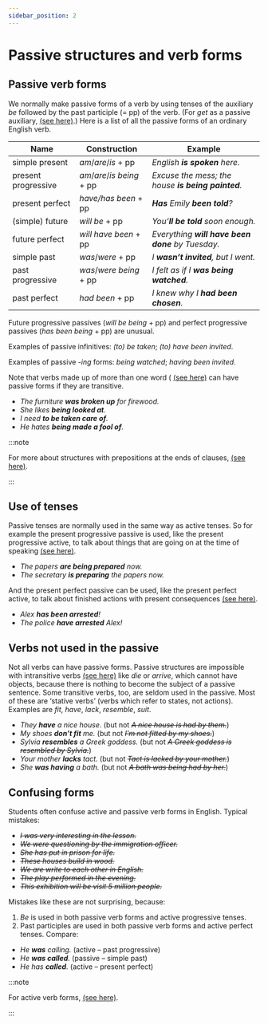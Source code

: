 ```yaml
---
sidebar_position: 2
---
```


# Passive structures and verb forms

## Passive verb forms

We normally make passive forms of a verb by using tenses of the auxiliary *be* followed by the past participle (= pp) of the verb. (For *get* as a passive auxiliary, [(see here)](./get-as-passive-auxiliary-he-got-caught).) Here is a list of all the passive forms of an ordinary English verb.

| Name | Construction | Example |
| --- | --- | --- |
| simple present | *am*/*are*/*is* + pp | *English **is spoken** here.* |
| present progressive | *am*/*are*/*is being* + pp | *Excuse the mess; the house **is being painted**.* |
| present perfect | *have/has been* + pp | ***Has** Emily **been told**?* |
| (simple) future | *will be* + pp | *You’**ll be told** soon enough.* |
| future perfect | *will have been* + pp | *Everything **will have been done** by Tuesday.* |
| simple past | *was*/*were* + pp | *I **wasn’t invited**, but I went.* |
| past progressive | *was*/*were being* + pp | *I felt as if I **was being watched**.* |
| past perfect | *had been* + pp | *I knew why I **had been chosen**.* |

Future progressive passives (*will be being* + pp) and perfect progressive passives (*has been being* + pp) are unusual.

Examples of passive infinitives: *(to) be taken*; *(to) have been invited*.

Examples of passive *\-ing* forms: *being watched*; *having been invited*.

Note that verbs made up of more than one word ( [(see here)](./../verbs/two-part-verbs-phrasal-verbs) can have passive forms if they are transitive.

- *The furniture **was broken up** for firewood.*
- *She likes **being looked at**.*
- *I need **to be taken care of**.*
- *He hates **being made a fool of**.*

:::note

For more about structures with prepositions at the ends of clauses, [(see here)](./../prepositions/prepositions-at-the-ends-of-clauses).

:::

## Use of tenses

Passive tenses are normally used in the same way as active tenses. So for example the present progressive passive is used, like the present progressive active, to talk about things that are going on at the time of speaking [(see here)](./../present-tenses/present-progressive).

- *The papers **are being prepared** now.*
- *The secretary **is preparing** the papers now.*

And the present perfect passive can be used, like the present perfect active, to talk about finished actions with present consequences [(see here)](./../past-and-perfect-tenses/present-perfect-basic-information).

- *Alex **has been arrested**!*
- *The police **have arrested** Alex!*

## Verbs not used in the passive

Not all verbs can have passive forms. Passive structures are impossible with intransitive verbs [(see here)](./../verbs/subjects-objects-and-complements#transitive-and-intransitive-verbs) like *die* or *arrive*, which cannot have objects, because there is nothing to become the subject of a passive sentence. Some transitive verbs, too, are seldom used in the passive. Most of these are ‘stative verbs’ (verbs which refer to states, not actions). Examples are *fit*, *have*, *lack*, *resemble*, *suit*.

- *They **have** a nice house.* (but not *~~A nice house is had by them.~~*)
- *My shoes **don’t fit** me.* (but not *~~I’m not fitted by my shoes.~~*)
- *Sylvia **resembles** a Greek goddess.* (but not *~~A Greek goddess is resembled by Sylvia.~~*)
- *Your mother **lacks** tact.* (but not *~~Tact is lacked by your mother.~~*)
- *She **was having** a bath.* (but not *~~A bath was being had by her.~~*)

## Confusing forms

Students often confuse active and passive verb forms in English. Typical mistakes:

- *~~I was very interesting in the lesson.~~*
- *~~We were questioning by the immigration officer.~~*
- *~~She has put in prison for life.~~*
- *~~These houses build in wood.~~*
- *~~We are write to each other in English.~~*
- *~~The play performed in the evening.~~*
- *~~This exhibition will be visit 5 million people.~~*

Mistakes like these are not surprising, because:

1. *Be* is used in both passive verb forms and active progressive tenses.
2. Past participles are used in both passive verb forms and active perfect tenses. Compare:

- *He **was** calling.* (active – past progressive)
- *He **was called**.* (passive – simple past)
- *He has **called**.* (active – present perfect)

:::note

For active verb forms, [(see here)](./../verbs/active-verb-tenses).

:::
